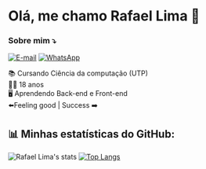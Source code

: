 
### <h1> Olá, me chamo Rafael Lima 🍵 </h1>
### Sobre mim ⤵️
[![E-mail](https://img.shields.io/badge/Gmail-D14836?style=for-the-badge&logo=gmail&logoColor=white
)](rafaelglima79@gmail.com)
[![WhatsApp](https://img.shields.io/badge/WhatsApp-25D366?style=for-the-badge&logo=whatsapp&logoColor=white
)](https://www.whatsapp.com/?lang=pt_BR)

📚 Cursando Ciência da computação (UTP) <br>
🧑‍💻 18 anos <br>
🖥️ Aprendendo Back-end e Front-end <br>
⬅️Feeling good | Success ➡️

## 📊 Minhas estatísticas do GitHub:

![Rafael Lima's stats](https://github-readme-stats.vercel.app/api?username=rafalimma&show_icons=true&theme=radical) [![Top Langs](https://github-readme-stats.vercel.app/api/top-langs/?username=rafalimma&exclude_repo=github-readme-stats,rafalimma.github.io&theme=radical)](https://github.com/rafalimma/github-readme-stats)

<!--
**rafalimma/rafalimma** is a ✨ _special_ ✨ repository because its `README.md` (this file) appears on your GitHub profile.

Here are some ideas to get you started:

- 🔭 Cursando Ciência da Computação [UTP]
- 🌱 I’m currently learning ...
- 👯 I’m looking to collaborate on ...
- 🤔 I’m looking for help with ...
- 💬 Ask me about ...
- 📫 How to reach me: ...
- 😄 Pronouns: ...
- ⚡ Fun fact: ...
-->
